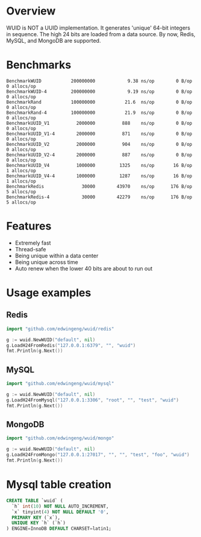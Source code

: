 # Overview
WUID is NOT a UUID implementation. It generates 'unique' 64-bit integers in sequence. The high 24 bits are loaded from a data source. By now, Redis, MySQL, and MongoDB are supported.

# Benchmarks
```
BenchmarkWUID           200000000            9.38 ns/op        0 B/op          0 allocs/op
BenchmarkWUID-4         200000000            9.19 ns/op        0 B/op          0 allocs/op
BenchmarkRand           100000000           21.6  ns/op        0 B/op          0 allocs/op
BenchmarkRand-4         100000000           21.9  ns/op        0 B/op          0 allocs/op
BenchmarkUUID_V1          2000000          888    ns/op        0 B/op          0 allocs/op
BenchmarkUUID_V1-4        2000000          871    ns/op        0 B/op          0 allocs/op
BenchmarkUUID_V2          2000000          904    ns/op        0 B/op          0 allocs/op
BenchmarkUUID_V2-4        2000000          887    ns/op        0 B/op          0 allocs/op
BenchmarkUUID_V4          1000000         1325    ns/op       16 B/op          1 allocs/op
BenchmarkUUID_V4-4        1000000         1287    ns/op       16 B/op          1 allocs/op
BenchmarkRedis              30000        43970    ns/op      176 B/op          5 allocs/op
BenchmarkRedis-4            30000        42279    ns/op      176 B/op          5 allocs/op
```

# Features
- Extremely fast
- Thread-safe
- Being unique within a data center
- Being unique across time
- Auto renew when the lower 40 bits are about to run out

# Usage examples
## Redis
``` go
import "github.com/edwingeng/wuid/redis"

g := wuid.NewWUID("default", nil)
g.LoadH24FromRedis("127.0.0.1:6379", "", "wuid")
fmt.Println(g.Next())
```

## MySQL
``` go
import "github.com/edwingeng/wuid/mysql"

g := wuid.NewWUID("default", nil)
g.LoadH24FromMysql("127.0.0.1:3306", "root", "", "test", "wuid")
fmt.Println(g.Next())
```

## MongoDB
``` go
import "github.com/edwingeng/wuid/mongo"

g := wuid.NewWUID("default", nil)
g.LoadH24FromMongo("127.0.0.1:27017", "", "", "test", "foo", "wuid")
fmt.Println(g.Next())
```

# Mysql table creation
``` sql
CREATE TABLE `wuid` (
  `h` int(10) NOT NULL AUTO_INCREMENT,
  `x` tinyint(4) NOT NULL DEFAULT '0',
  PRIMARY KEY (`x`),
  UNIQUE KEY `h` (`h`)
) ENGINE=InnoDB DEFAULT CHARSET=latin1;
```
